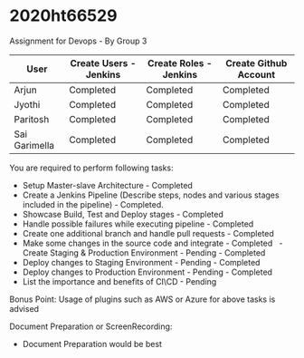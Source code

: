 # 2020ht66529

Assignment for Devops - By Group 3

| User  | Create Users - Jenkins  |  Create Roles - Jenkins | Create Github Account  |
|---|---|---|---|
|  Arjun  |  Completed | Completed  |Completed   |
| Jyothi  | Completed  | Completed  |  Completed |
| Paritosh  | Completed  | Completed  | Completed  |
| Sai Garimella  | Completed  | Completed  | Completed  |

You are required to perform following tasks:

  - Setup Master-slave Architecture - Completed 
  - Create a Jenkins Pipeline (Describe steps, nodes and various stages included in the pipeline) - Completed.
  - Showcase Build, Test and Deploy stages - Completed
  - Handle possible failures while executing pipeline - Completed
  - Create one additional branch and handle pull requests - Completed
  - Make some changes in the source code and integrate - Completed
  - Create Staging & Production Environment - Pending - Completed
  - Deploy changes to Staging Environment - Pending - Completed
  - Deploy changes to Production Environment - Pending - Completed
  - List the importance and benefits of CI\CD - Pending

Bonus Point: Usage of plugins such as AWS or Azure for above tasks is advised

Document Preparation or ScreenRecording:
   - Document Preparation would be best


